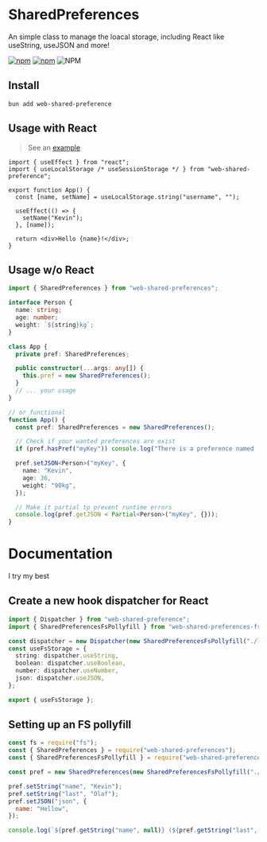 # SharedPreferences

An simple class to manage the loacal storage, including React like useString, useJSON and more!

[![npm](https://img.shields.io/npm/v/web-shared-preferences.svg)](https://www.npmjs.com/package/web-shared-preferences)
[![npm](https://img.shields.io/npm/dt/web-shared-preferences.svg)](https://www.npmjs.com/package/web-shared-preferences.svg)
![NPM](https://img.shields.io/npm/l/web-shared-preferences)

## Install

```shell
bun add web-shared-preference
```

## Usage with React

> See an [example](https://codesandbox.io/s/wswpfr)

```tsx
import { useEffect } from "react";
import { useLocalStorage /* useSessionStorage */ } from "web-shared-preference";

export function App() {
  const [name, setName] = useLocalStorage.string("username", "");

  useEffect(() => {
    setName("Kevin");
  }, [name]);

  return <div>Hello {name}!</div>;
}
```

## Usage w/o React

```ts
import { SharedPreferences } from "web-shared-preferences";

interface Person {
  name: string;
  age: number;
  weight: `${string}kg`;
}

class App {
  private pref: SharedPreferences;

  public constructor(...args: any[]) {
    this.pref = new SharedPreferences();
  }
  // ... your usage
}

// or functional
function App() {
  const pref: SharedPreferences = new SharedPreferences();

  // Check if your wanted preferences are exist
  if (pref.hasPref("myKey")) console.log("There is a preference named 'myKey'");

  pref.setJSON<Person>("myKey", {
    name: "Kevin",
    age: 36,
    weight: "90kg",
  });

  // Make it partial tp prevent runtime errors
  console.log(pref.getJSON < Partial<Person>("myKey", {}));
}
```

# Documentation

I try my best

## Create a new hook dispatcher for React

```ts
import { Dispatcher } from "web-shared-preference";
import { SharedPreferencesFsPollyfill } from "web-shared-preferences-fs-pollyfill";

const dispatcher = new Dispatcher(new SharedPreferencesFsPollyfill("./local.json"));
const useFsStorage = {
  string: dispatcher.useString,
  boolean: dispatcher.useBoolean,
  number: dispatcher.useNumber,
  json: dispatcher.useJSON,
};

export { useFsStorage };
```

## Setting up an FS pollyfill

```js
const fs = require("fs");
const { SharedPreferences } = require("web-shared-preferences");
const { SharedPreferencesFsPollyfill } = require("web-shared-preferences-fs-pollyfill");

const pref = new SharedPreferences(new SharedPreferencesFsPollyfill("./test/local.json"));

pref.setString("name", "Kevin");
pref.setString("last", "Olaf");
pref.setJSON("json", {
  name: "Hellow",
});

console.log(`${pref.getString("name", null)} (${pref.getString("last", "")})`);
```
